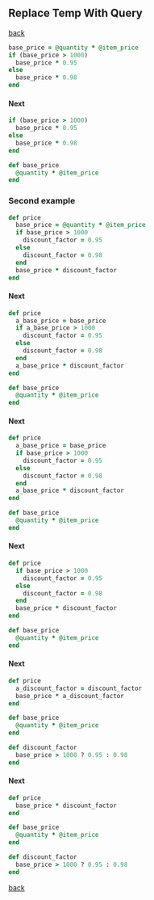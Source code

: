 ## Replace Temp With Query
[back](https://github.com/manelromero/refactoring/blob/master/README.md)
```ruby
base_price = @quantity * @item_price
if (base_price > 1000)
  base_price * 0.95
else
  base_price * 0.98
end
```
#### Next
```ruby
if (base_price > 1000)
  base_price * 0.95
else
  base_price * 0.98
end

def base_price
  @quantity * @item_price
end
```
### Second example
```ruby
def price
  base_price = @quantity * @item_price
  if base_price > 1000
    discount_factor = 0.95
  else
    discount_factor = 0.98
  end
  base_price * discount_factor
end
```
#### Next
```ruby
def price
  a_base_price = base_price
  if a_base_price > 1000
    discount_factor = 0.95
  else
    discount_factor = 0.98
  end
  a_base_price * discount_factor
end

def base_price
  @quantity * @item_price
end
```
#### Next
```ruby
def price
  a_base_price = base_price
  if base_price > 1000
    discount_factor = 0.95
  else
    discount_factor = 0.98
  end
  a_base_price * discount_factor
end

def base_price
  @quantity * @item_price
end
```
#### Next
```ruby
def price
  if base_price > 1000
    discount_factor = 0.95
  else
    discount_factor = 0.98
  end
  base_price * discount_factor
end

def base_price
  @quantity * @item_price
end
```
#### Next
```ruby
def price
  a_discount_factor = discount_factor
  base_price * a_discount_factor
end

def base_price
  @quantity * @item_price
end

def discount_factor
  base_price > 1000 ? 0.95 : 0.98
end
```
#### Next
```ruby
def price
  base_price * discount_factor
end

def base_price
  @quantity * @item_price
end

def discount_factor
  base_price > 1000 ? 0.95 : 0.98
end
```
[back](https://github.com/manelromero/refactoring/blob/master/README.md)
